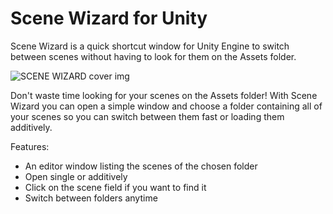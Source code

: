 # Scene Wizard for Unity
Scene Wizard is a quick shortcut window for Unity Engine to switch between scenes without having to look for them on the Assets folder.

![SCENE WIZARD cover img](https://user-images.githubusercontent.com/9807602/149522517-e586e662-b6d5-431d-a10b-b88fd94222dc.png)


Don't waste time looking for your scenes on the Assets folder! With Scene Wizard you can open a simple window and choose a folder containing all of your scenes so you can switch between them fast or loading them additively.

Features:
- An editor window listing the scenes of the chosen folder
- Open single or additively
- Click on the scene field if you want to find it
- Switch between folders anytime

